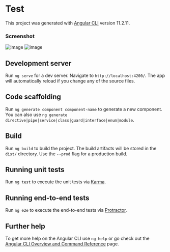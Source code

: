 # Test

This project was generated with [Angular CLI](https://github.com/angular/angular-cli) version 11.2.11.

### Screenshot

![image](https://user-images.githubusercontent.com/56719045/149805687-989a8cfc-6c62-4344-b881-52669af27a5f.png)
![image](https://user-images.githubusercontent.com/56719045/149806360-75ab9796-0b44-4ce6-8541-1bd351fa208b.png)


## Development server

Run `ng serve` for a dev server. Navigate to `http://localhost:4200/`. The app will automatically reload if you change any of the source files.

## Code scaffolding

Run `ng generate component component-name` to generate a new component. You can also use `ng generate directive|pipe|service|class|guard|interface|enum|module`.

## Build

Run `ng build` to build the project. The build artifacts will be stored in the `dist/` directory. Use the `--prod` flag for a production build.

## Running unit tests

Run `ng test` to execute the unit tests via [Karma](https://karma-runner.github.io).

## Running end-to-end tests

Run `ng e2e` to execute the end-to-end tests via [Protractor](http://www.protractortest.org/).

## Further help

To get more help on the Angular CLI use `ng help` or go check out the [Angular CLI Overview and Command Reference](https://angular.io/cli) page.
